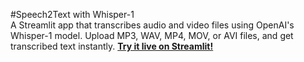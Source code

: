 #Speech2Text with Whisper-1  
A Streamlit app that transcribes audio and video files using OpenAI's Whisper-1 model. Upload MP3, WAV, MP4, MOV, or AVI files, and get transcribed text instantly.
[**Try it live on Streamlit!**](https://speech-to-text-uewfrvjhrxkbu4b2eb9knp.streamlit.app/)



